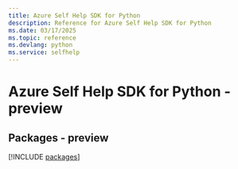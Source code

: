 ```yaml
---
title: Azure Self Help SDK for Python
description: Reference for Azure Self Help SDK for Python
ms.date: 03/17/2025
ms.topic: reference
ms.devlang: python
ms.service: selfhelp
---
```

# Azure Self Help SDK for Python - preview
## Packages - preview
[!INCLUDE [packages](self-help-index.md)]